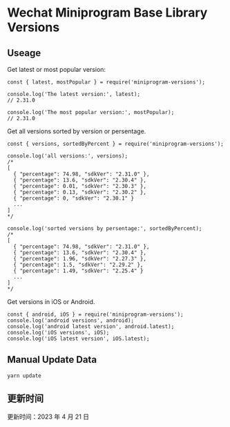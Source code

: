
# Wechat Miniprogram Base Library Versions

## Useage

Get latest or most popular version:

```;
const { latest, mostPopular } = require('miniprogram-versions');

console.log('The latest version:', latest);
// 2.31.0

console.log('The most popular version:', mostPopular);
// 2.31.0

```

Get all versions sorted by version or persentage.

```
const { versions, sortedByPercent } = require('miniprogram-versions');

console.log('all versions:', versions);
/*
[
  { "percentage": 74.98, "sdkVer": "2.31.0" },
  { "percentage": 13.6, "sdkVer": "2.30.4" },
  { "percentage": 0.01, "sdkVer": "2.30.3" },
  { "percentage": 0.13, "sdkVer": "2.30.2" },
  { "percentage": 0, "sdkVer": "2.30.1" }
  ...
]
*/

console.log('sorted versions by persentage:', sortedByPercent);
/*
[
  { "percentage": 74.98, "sdkVer": "2.31.0" },
  { "percentage": 13.6, "sdkVer": "2.30.4" },
  { "percentage": 1.96, "sdkVer": "2.27.3" },
  { "percentage": 1.5, "sdkVer": "2.29.2" },
  { "percentage": 1.49, "sdkVer": "2.25.4" }
  ...
]
*/
```

Get versions in iOS or Android.

```
const { android, iOS } = require('miniprogram-versions');
console.log('android versions', android);
console.log('android latest version', android.latest);
console.log('iOS versions', iOS);
console.log('iOS latest version', iOS.latest);
```

## Manual Update Data

```
yarn update
```

## 更新时间

更新时间：2023 年 4 月 21 日
